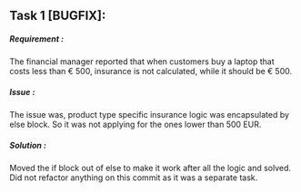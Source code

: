 ﻿## Task 1 [BUGFIX]:

##### Requirement : 

The financial manager reported that when customers buy a laptop that costs less than € 500, insurance is not calculated, while it should be € 500.


##### Issue :

The issue was, product type specific insurance logic was encapsulated by else block. So it was not applying for the ones lower than 500 EUR.


##### Solution :

Moved the if block out of else to make it work after all the logic and solved. Did not refactor anything on this commit as it was a separate task.

